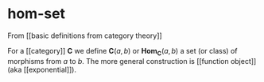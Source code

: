 # hom-set
From [[basic definitions from category theory]]

For a [[category]] $\textbf{C}$ we define $\textbf{C}(a,b)$ or $\textbf{Hom}_{\textbf{C}}(a,b)$ a set (or class) of morphisms from $a$ to $b$. The more general construction is [[function object]] (aka [[exponential]]).